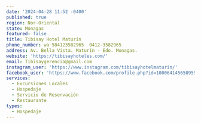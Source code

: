 ```yaml
---
date: '2024-04-28 11:52 -0400'
published: true
region: Nor-Oriental
state: Monagas
featured: false
title: Tibisay Hotel Maturín
phone_number: wa 584123582965  0412-3582965
address: Av. Bella Vista. Maturín - Edo. Monagas.
website: 'https://tibisayhoteles.com/'
email: Tibisaygerencia@gmail.com
instagram_user: 'https://www.instagram.com/tibisayhotelmaturin/'
facebook_user: 'https://www.facebook.com/profile.php?id=100064145650959&locale=ms_MY'
services:
  - Excursiones Locales
  - Hospedaje
  - Servicio de Reservación
  - Restaurante
types:
  - Hospedaje
---
```


